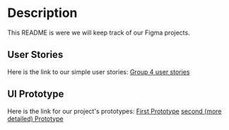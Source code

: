 # Description
This README is were we will keep track of our Figma projects. 


## User Stories
Here is the link to our simple user stories:
[Group 4 user stories](https://www.figma.com/file/QzcmfQpt1DP2yzEPsG9ham/User-Stories-Group-4?type=whiteboard&node-id=0%3A1&t=5kTRL60Pr3JScITp-1)

## UI Prototype
Here is the link for our project's prototypes:
[First Prototype](https://www.figma.com/file/zVRjcxAbrBYZqoDB91fU20/Untitled?type=design&node-id=0%3A1&mode=design&t=8n5AqqjMeH8FVAZl-1)
[second (more detailed) Prototype](https://www.figma.com/file/IQchbVDWMxPZeMewi6xAET/Task-manager?type=design&node-id=20%3A80&mode=design&t=5kTRL60Pr3JScITp-1)